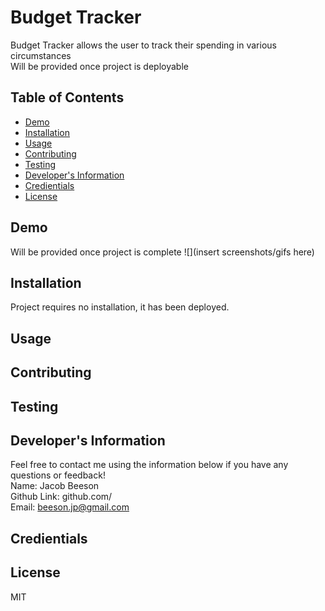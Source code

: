 # Budget Tracker
  Budget Tracker allows the user to track their spending in various circumstances
  <br>
  Will be provided once project is deployable
  ## Table of Contents
  * [Demo](#demo)
  * [Installation](#installation)
  * [Usage](#usage)
  * [Contributing](#contributing)
  * [Testing](#testing)
  * [Developer's Information](#devInfo)
  * [Credientials](#credientials)
  * [License](#license)
  
  ## <a name="demo"></a>Demo
  Will be provided once project is complete
  ![](insert screenshots/gifs here)
  ## <a name="installation"></a>Installation
  Project requires no installation, it has been deployed.
  ## <a name="usage"></a>Usage
  
  ## <a name="contributing"></a>Contributing
  
  ## <a name="testing"></a>Testing
  
  ## <a name="devInfo"></a>Developer's Information
  Feel free to contact me using the information below if you have any questions or feedback!
  <br>
  Name: Jacob Beeson
  <br>
  Github Link: github.com/<jpbeeson>
  <br>
  Email: <beeson.jp@gmail.com>
  ## <a name="credientials"></a>Credientials
  
  ## <a name="license"></a>License
  MIT
